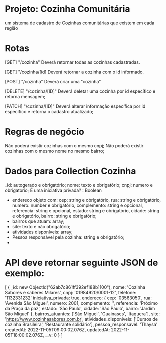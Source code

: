 # Projeto: Cozinha Comunitária
um sistema de cadastro de Cozinhas comunitárias que existem em cada região

# Rotas

[GET] "/cozinha" Deverá retornar todas as cozinhas cadastradas.

 [GET] "/cozinha/[id] Deverá retornar a cozinha com o id informado.

 [POST] "/cozinha" Deverá criar uma "cozinha"

 [DELETE] "/cozinha/[ID]" Deverá deletar uma cozinha por id específico e retorna mensagem;

 [PATCH] "/cozinha/[ID]" Deverá alterar informação específica por id específico e retorna o cadastro atualizado;

# Regras de negócio
 Não poderá existir cozinhas com o mesmo cnpj;
 Não poderá existir cozinhas com o mesmo nome no mesmo bairro;

 # Dados para Collection Cozinha

_id: autogerado e obrigatório;
nome: texto e obrigatório;
cnpj: numero e obrigatorio;
É uma iniciativa privada? : Boolean
 - endereco objeto com:
      cep: string e obrigatório,
      rua: string e obrigatório,
      numero: number e obrigatório,
      complemento: string e opcional,
      referencia: string e opcional,
      estado: string e obrigatório,
      cidade: string e obrigatório,
      bairro: string e obrigatório;
- bairros que atuam: array;
- site: texto e não obrigatório;
- atividades disponíveis: array;
- Pessoa responsável pela cozinha: string e obrigatório;
- 
# API deve retornar seguinte JSON de exemplo:
[
  {
    _id: new ObjectId("62ab7c861ff392ef188b1100"),
    nome: 'Cozinha Sabores e saberes Milares',
    cnpj: '01984920/0001-12',
    telefone: '1132331232'
    iniciativa_privada: true,
    endereco: {
      cep: '03563050',
      rua: 'Avenida São Miguel', 
      numero: 2001, 
      complemento: '', 
      referencia: 'Próximo da Praça da paz',
      estado: 'São Paulo', 
      cidade: 'São Paulo',
      bairro: 'Jardim São Miguel'
    },
    bairros_atuantes: ['São Miguel', 'Guainases', 'Itaquera'],
    site: 'https://www.cozinhasabores.com.br',
    atividades_disponiveis: ['Cursos de cozinha Brasileira', 'Restaurante solidário'],
    pessoa_responsavel: 'Thaysa'
    createdAt: 2022-11-05T09:00:02.076Z,
    updatedAt: 2022-11-05T18:00:02.076Z,
    __v: 0
  }
]
